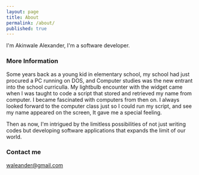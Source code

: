```yaml
---
layout: page
title: About
permalink: /about/
published: true
---
```


I'm Akinwale Alexander, I'm a software developer.

### More Information

Some years back as a young kid in elementary school, my school had just procured a PC running on DOS, and Computer studies was the new entrant into the school curriculla. My lightbulb encounter with the widget came when I was taught to code a script that stored and retrieved my name from computer. I became fascinated with computers from then on. I always looked forward to the computer class just so I could run my script, and see my name appeared on the screen, It gave me a special feeling. 

Then as now, I'm intrigued by the limitless possibilities of not just writing codes but developing software applications that expands the limit of our world.

### Contact me

[waleander@gmail.com](mailto:waleander@gmail.com)
